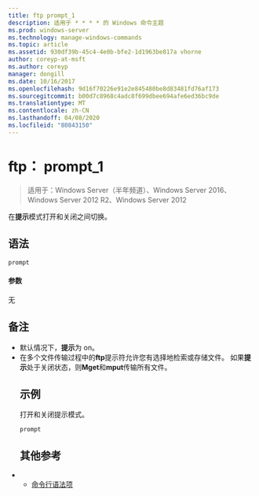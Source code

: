 ```yaml
---
title: ftp prompt_1
description: 适用于 * * * * 的 Windows 命令主题
ms.prod: windows-server
ms.technology: manage-windows-commands
ms.topic: article
ms.assetid: 930df39b-45c4-4e0b-bfe2-1d1963be817a vhorne
author: coreyp-at-msft
ms.author: coreyp
manager: dongill
ms.date: 10/16/2017
ms.openlocfilehash: 9d16f70226e91e2e845480be8d83481fd76af173
ms.sourcegitcommit: b00d7c8968c4adc8f699dbee694afe6ed36bc9de
ms.translationtype: MT
ms.contentlocale: zh-CN
ms.lasthandoff: 04/08/2020
ms.locfileid: "80843150"
---
```

# <a name="ftp-prompt_1"></a>ftp： prompt_1

>适用于：Windows Server（半年频道）、Windows Server 2016、Windows Server 2012 R2、Windows Server 2012

在**提示**模式打开和关闭之间切换。   
## <a name="syntax"></a>语法  
```  
prompt  
```  
#### <a name="parameters"></a>参数  
无  
## <a name="remarks"></a>备注  
- 默认情况下，**提示**为 on。  
- 在多个文件传输过程中的**ftp**提示符允许您有选择地检索或存储文件。  如果**提示**处于关闭状态，则**Mget**和**mput**传输所有文件。  
  ## <a name="examples"></a><a name=BKMK_Examples></a>示例  
  打开和关闭提示模式。  
  ```  
  prompt  
  ```  
  ## <a name="additional-references"></a>其他参考  
- - [命令行语法项](command-line-syntax-key.md)  
